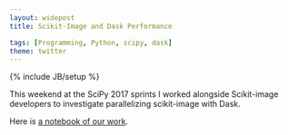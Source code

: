 ```yaml
---
layout: widepost
title: Scikit-Image and Dask Performance

tags: [Programming, Python, scipy, dask]
theme: twitter
---
```


{% include JB/setup %}

This weekend at the SciPy 2017 sprints I worked alongside Scikit-image
developers to investigate parallelizing scikit-image with Dask.

Here is [a notebook of our work](https://nbviewer.jupyter.org/gist/mrocklin/ec745d6c2a12dddddb125ef460a4da76).
